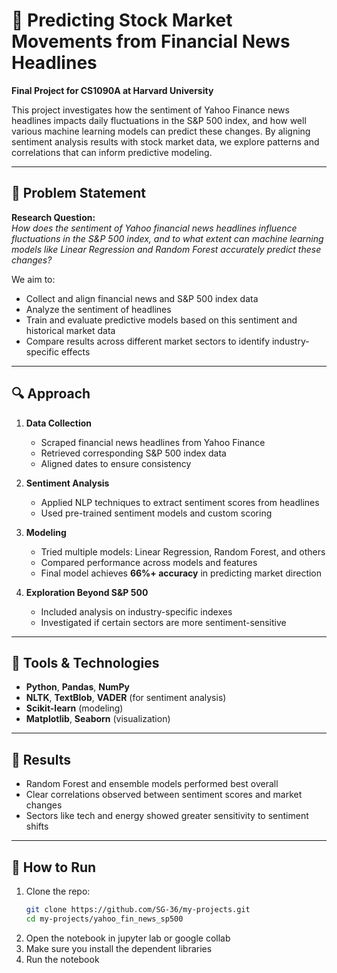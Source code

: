 # 📰 Predicting Stock Market Movements from Financial News Headlines

**Final Project for CS1090A at Harvard University**

This project investigates how the sentiment of Yahoo Finance news headlines impacts daily fluctuations in the S&P 500 index, and how well various machine learning models can predict these changes. By aligning sentiment analysis results with stock market data, we explore patterns and correlations that can inform predictive modeling.

---

## 📌 Problem Statement

**Research Question:**  
*How does the sentiment of Yahoo financial news headlines influence fluctuations in the S&P 500 index, and to what extent can machine learning models like Linear Regression and Random Forest accurately predict these changes?*

We aim to:

- Collect and align financial news and S&P 500 index data
- Analyze the sentiment of headlines
- Train and evaluate predictive models based on this sentiment and historical market data
- Compare results across different market sectors to identify industry-specific effects

---

## 🔍 Approach

1. **Data Collection**
   - Scraped financial news headlines from Yahoo Finance
   - Retrieved corresponding S&P 500 index data
   - Aligned dates to ensure consistency

2. **Sentiment Analysis**
   - Applied NLP techniques to extract sentiment scores from headlines
   - Used pre-trained sentiment models and custom scoring

3. **Modeling**
   - Tried multiple models: Linear Regression, Random Forest, and others
   - Compared performance across models and features
   - Final model achieves **66%+ accuracy** in predicting market direction

4. **Exploration Beyond S&P 500**
   - Included analysis on industry-specific indexes
   - Investigated if certain sectors are more sentiment-sensitive

---

## 🧠 Tools & Technologies

- **Python**, **Pandas**, **NumPy**
- **NLTK**, **TextBlob**, **VADER** (for sentiment analysis)
- **Scikit-learn** (modeling)
- **Matplotlib**, **Seaborn** (visualization)

---

## 🧪 Results

- Random Forest and ensemble models performed best overall
- Clear correlations observed between sentiment scores and market changes
- Sectors like tech and energy showed greater sensitivity to sentiment shifts

---

## 🚀 How to Run

1. Clone the repo:
   ```bash
   git clone https://github.com/SG-36/my-projects.git
   cd my-projects/yahoo_fin_news_sp500
2. Open the notebook in jupyter lab or google collab
3. Make sure you install the dependent libraries
4. Run the notebook
